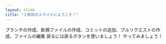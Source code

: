 ```yaml
---
layout: slide
title: "２枚目のスライドにようこそ！"
---
```

ブランチの作成、新規ファイルの作成、コミットの追加、プルリクエストの作成、ファイルの編集
戻るには戻るボタンを使いましょう！
やってみましょう！
